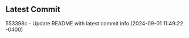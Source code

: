 
## Latest Commit
553398c - Update README with latest commit info (2024-09-01 11:49:22 -0400) <Yunxi-Zhou>
